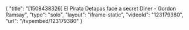 {
    "title": "[1508438326] El Pirata Detapas face a secret Diner - Gordon Ramsay",
    "type": "solo",
    "layout": "iframe-static",
    "videoId": "123179380",
    "url": "\/tvpembed\/123179380"
}